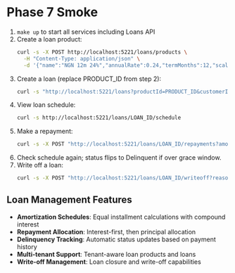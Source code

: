 # Phase 7 Smoke
1) `make up` to start all services including Loans API
2) Create a loan product:
   ```bash
   curl -s -X POST http://localhost:5221/loans/products \
     -H "Content-Type: application/json" \
     -d '{"name":"NGN 12m 24%","annualRate":0.24,"termMonths":12,"scale":2,"currency":"NGN"}'
   ```
3) Create a loan (replace PRODUCT_ID from step 2):
   ```bash
   curl -s "http://localhost:5221/loans?productId=PRODUCT_ID&customerId=cust_123&principalMinor=50000000"
   ```
4) View loan schedule:
   ```bash
   curl -s http://localhost:5221/loans/LOAN_ID/schedule
   ```
5) Make a repayment:
   ```bash
   curl -s -X POST "http://localhost:5221/loans/LOAN_ID/repayments?amountMinor=6000000&narration=First%20Repayment"
   ```
6) Check schedule again; status flips to Delinquent if over grace window.
7) Write off a loan:
   ```bash
   curl -s -X POST "http://localhost:5221/loans/LOAN_ID/writeoff?reason=Customer%20default"
   ```

## Loan Management Features
- **Amortization Schedules**: Equal installment calculations with compound interest
- **Repayment Allocation**: Interest-first, then principal allocation
- **Delinquency Tracking**: Automatic status updates based on payment history
- **Multi-tenant Support**: Tenant-aware loan products and loans
- **Write-off Management**: Loan closure and write-off capabilities
